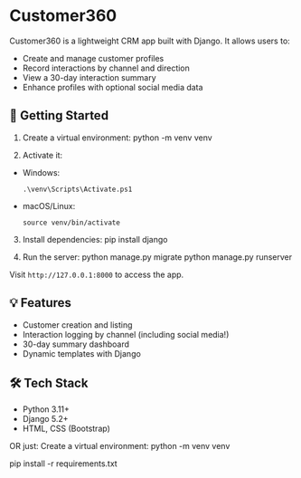 # Customer360
Customer360 is a lightweight CRM app built with Django. It allows users to:
- Create and manage customer profiles
- Record interactions by channel and direction
- View a 30-day interaction summary
- Enhance profiles with optional social media data

## 🚀 Getting Started

1. Create a virtual environment:
python -m venv venv


2. Activate it:
- Windows:
  ```
  .\venv\Scripts\Activate.ps1
  ```
- macOS/Linux:
  ```
  source venv/bin/activate
  ```

3. Install dependencies:
pip install django


4. Run the server:
python manage.py migrate python manage.py runserver


Visit `http://127.0.0.1:8000` to access the app.

## 💡 Features
- Customer creation and listing
- Interaction logging by channel (including social media!)
- 30-day summary dashboard
- Dynamic templates with Django

## 🛠 Tech Stack
- Python 3.11+
- Django 5.2+
- HTML, CSS (Bootstrap)

OR just:
Create a virtual environment:
  python -m venv venv
  
pip install -r requirements.txt
